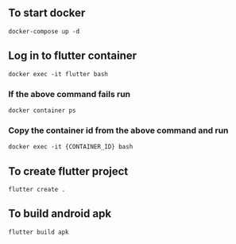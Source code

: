 ## To start docker
```docker-compose up -d```

## Log in to flutter container
```docker exec -it flutter bash```

### If the above command fails run
```docker container ps```
### Copy the container id from the above command and run
```docker exec -it {CONTAINER_ID} bash```

## To create flutter project
```flutter create .```

## To build android apk
```flutter build apk```
